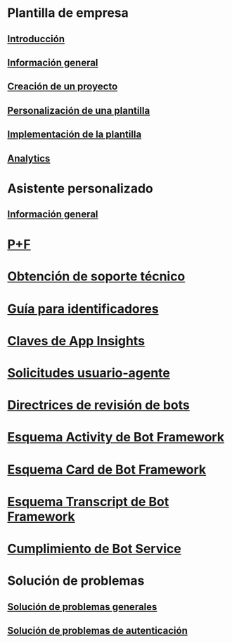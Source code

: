 # Plantilla de empresa
## [Introducción](../v4sdk/bot-builder-enterprise-template-overview.md)
## [Información general](../v4sdk/bot-builder-enterprise-template-overview-detail.md)
## [Creación de un proyecto](../v4sdk/bot-builder-enterprise-template-create-project.md)
## [Personalización de una plantilla](../v4sdk/bot-builder-enterprise-template-customize.md)
## [Implementación de la plantilla](../v4sdk/bot-builder-enterprise-template-deployment.md)
## [Analytics](../v4sdk/bot-builder-enterprise-template-powerbi.md)
# Asistente personalizado
## [Información general](../v4sdk/bot-builder-custom-assistant-introduction.md)
# [P+F](../bot-service-resources-bot-framework-faq.md)
# [Obtención de soporte técnico](../bot-service-resources-links-help.md)
# [Guía para identificadores](../bot-service-resources-identifiers-guide.md)
# [Claves de App Insights](../bot-service-resources-app-insights-keys.md)
# [Solicitudes usuario-agente](../bot-service-resources-user-agent.md)
# [Directrices de revisión de bots](../bot-service-review-guidelines.md)
# [Esquema Activity de Bot Framework](https://github.com/Microsoft/BotBuilder/blob/hub/specs/botframework-activity/botframework-activity.md)
# [Esquema Card de Bot Framework](https://github.com/Microsoft/BotBuilder/blob/hub/specs/botframework-activity/botframework-cards.md)
# [Esquema Transcript de Bot Framework](https://github.com/Microsoft/BotBuilder/blob/hub/specs/transcript/transcript.md)
# [Cumplimiento de Bot Service](../v4sdk/bot-service-compliance.md)
# Solución de problemas
## [Solución de problemas generales](../bot-service-troubleshoot-general-problems.md)
## [Solución de problemas de autenticación](../bot-service-troubleshoot-authentication-problems.md)
